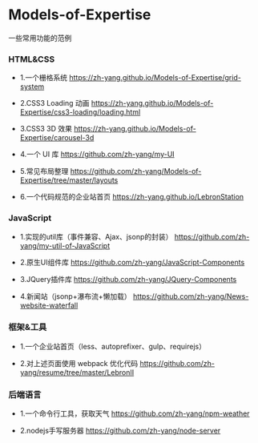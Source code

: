 # Models-of-Expertise
一些常用功能的范例

### HTML&CSS

* 1.一个栅格系统
https://zh-yang.github.io/Models-of-Expertise/grid-system

* 2.CSS3 Loading 动画
https://zh-yang.github.io/Models-of-Expertise/css3-loading/loading.html

* 3.CSS3 3D 效果 
https://zh-yang.github.io/Models-of-Expertise/carousel-3d

* 4.一个 UI 库
https://github.com/zh-yang/my-UI

* 5.常见布局整理
https://github.com/zh-yang/Models-of-Expertise/tree/master/layouts

* 6.一个代码规范的企业站首页
https://zh-yang.github.io/LebronStation

### JavaScript

* 1.实现的util库（事件兼容、Ajax、jsonp的封装）
https://github.com/zh-yang/my-util-of-JavaScript

* 2.原生UI组件库
https://github.com/zh-yang/JavaScript-Components

* 3.JQuery插件库
https://github.com/zh-yang/JQuery-Components

* 4.新闻站（jsonp+瀑布流+懒加载）
https://github.com/zh-yang/News-website-waterfall

### 框架&工具

* 1.一个企业站首页（less、autoprefixer、gulp、requirejs）

* 2.对上述页面使用 webpack 优化代码
https://github.com/zh-yang/resume/tree/master/LebronII

### 后端语言

* 1.一个命令行工具，获取天气
https://github.com/zh-yang/npm-weather

* 2.nodejs手写服务器
https://github.com/zh-yang/node-server
